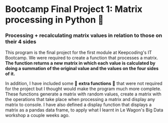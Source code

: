 # Bootcamp Final Project 1: Matrix processing in Python 🐍
### Processing + recalculating matrix values in relation to those on their 4 sides

This program is the final project for the first module at Keepcoding's IT Bootcamp. We were required to create a function that processes a matrix. **The function returns a new matrix in which each value is calculated by doing a summation of the original value and the values on the four sides of it.** 

In addition, I have included some 🎉 **extra functions** 🎉 that were not required for the project but I thought would make the program much more complete.
These functions generate a matrix with random values, create a matrix with the operations that take place when processing a matrix and display any matrix to console.
I have also defined a display function that displays a matrix as a pandas data frame, to apply what I learnt in Le Wagon's Big Data workshop a couple weeks ago.
